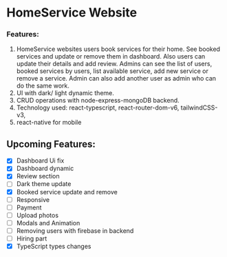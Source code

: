 # HomeService Website

### Features:
1. HomeService websites users book services for their home. See booked services and update or remove them in dashboard. Also users can update their details and add review. Admins can see the list of users, booked services by users, list available service, add new service or remove a service. Admin can also add another user as admin who can do the same work.
2. UI with dark/ light dynamic theme.
3. CRUD operations with node-express-mongoDB backend.
4. Technology used: react-typescript, react-router-dom-v6, tailwindCSS-v3, 
5. react-native for mobile

## Upcoming Features:

- [x] Dashboard Ui fix
- [x] Dashboard dynamic
- [x] Review section
- [ ] Dark theme update
- [x] Booked service update and remove
- [ ] Responsive
- [ ] Payment
- [ ] Upload photos
- [ ] Modals and Animation
- [ ] Removing users with firebase in backend
- [ ] Hiring part
- [x] TypeScript types changes
